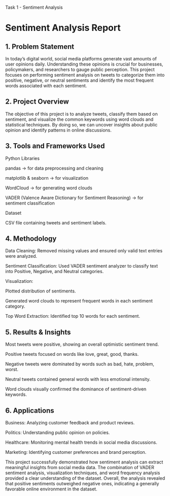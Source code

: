 Task 1 - Sentiment Analysis 
# Sentiment Analysis Report
## 1. Problem Statement

In today’s digital world, social media platforms generate vast amounts of user opinions daily. Understanding these opinions is crucial for businesses, policymakers, and researchers to gauge public perception. This project focuses on performing sentiment analysis on tweets to categorize them into positive, negative, or neutral sentiments and identify the most frequent words associated with each sentiment.

## 2. Project Overview

The objective of this project is to analyze tweets, classify them based on sentiment, and visualize the common keywords using word clouds and statistical techniques. By doing so, we can uncover insights about public opinion and identify patterns in online discussions.

## 3. Tools and Frameworks Used

Python Libraries

pandas → for data preprocessing and cleaning

matplotlib & seaborn → for visualization

WordCloud → for generating word clouds

VADER (Valence Aware Dictionary for Sentiment Reasoning) → for sentiment classification

Dataset

CSV file containing tweets and sentiment labels.

## 4. Methodology

Data Cleaning: Removed missing values and ensured only valid text entries were analyzed.

Sentiment Classification: Used VADER sentiment analyzer to classify text into Positive, Negative, and Neutral categories.

Visualization:

Plotted distribution of sentiments.

Generated word clouds to represent frequent words in each sentiment category.

Top Word Extraction: Identified top 10 words for each sentiment.

## 5. Results & Insights

Most tweets were positive, showing an overall optimistic sentiment trend.

Positive tweets focused on words like love, great, good, thanks.

Negative tweets were dominated by words such as bad, hate, problem, worst.

Neutral tweets contained general words with less emotional intensity.

Word clouds visually confirmed the dominance of sentiment-driven keywords.

## 6. Applications

Business: Analyzing customer feedback and product reviews.

Politics: Understanding public opinion on policies.

Healthcare: Monitoring mental health trends in social media discussions.

Marketing: Identifying customer preferences and brand perception.


This project successfully demonstrated how sentiment analysis can extract meaningful insights from social media data. The combination of VADER sentiment analysis, visualization techniques, and word frequency analysis provided a clear understanding of the dataset.
Overall, the analysis revealed that positive sentiments outweighed negative ones, indicating a generally favorable online environment in the dataset.

